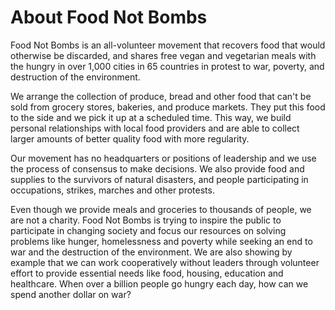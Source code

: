 # About Food Not Bombs

Food Not Bombs is an all-volunteer movement that recovers food that would otherwise be discarded, and shares free vegan and vegetarian meals with the hungry in over 1,000 cities in 65 countries in protest to war, poverty, and destruction of the environment. 

We arrange the collection of produce, bread and other food that can't be sold from grocery stores, bakeries, and produce markets. They put this food to the side and we pick it up at a scheduled time. This way, we build personal relationships with local food providers and are able to collect larger amounts of better quality food with more regularity.

Our movement has no headquarters or positions of leadership and we use the process of consensus to make decisions. We also provide food and supplies to the survivors of natural disasters, and people participating in occupations, strikes, marches and other protests.

Even though we provide meals and groceries to thousands of people, we are not a charity. Food Not Bombs is trying to inspire the public to participate in changing society and focus our resources on solving problems like hunger, homelessness and poverty while seeking an end to war and the destruction of the environment. We are also showing by example that we can work cooperatively without leaders through volunteer effort to provide essential needs like food, housing, education and healthcare. When over a billion people go hungry each day, how can we spend another dollar on war? 